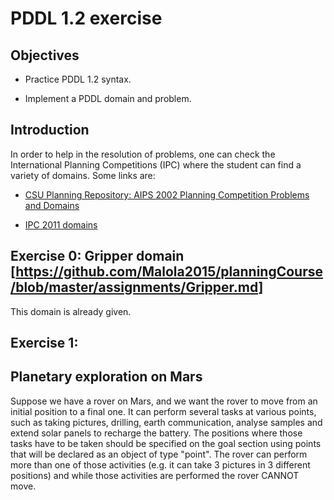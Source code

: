 # PDDL 1.2 exercise

## Objectives

* Practice PDDL 1.2 syntax.

* Implement a PDDL domain and problem.

## Introduction

In order to help in the resolution of problems, one can check the International Planning Competitions (IPC) where the student can find a variety of domains. Some links are:

* [CSU Planning Repository: AIPS 2002 Planning Competition Problems and Domains](http://www.cs.colostate.edu/meps/repository/aips2002.html)

* [IPC 2011 domains](http://www.plg.inf.uc3m.es/ipc2011-deterministic/Domains)

## Exercise 0: Gripper domain [https://github.com/Malola2015/planningCourse/blob/master/assignments/Gripper.md]

This domain is already given.

## Exercise 1: 

## Planetary exploration on Mars 

Suppose we have a rover on Mars, and we want the rover to move from an initial position to a final one. It can perform several tasks at various points, such as taking pictures, drilling, earth communication, analyse samples and extend solar panels to recharge the battery. The positions where those tasks have to be taken should be specified on the goal section using points that will be declared as an object of type "point". 
The rover can perform more than one of those activities (e.g. it can take 3 pictures in 3 different positions) and while those activities are performed the rover CANNOT move. 
